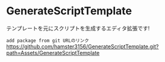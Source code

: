 # GenerateScriptTemplate
テンプレートを元にスクリプトを生成するエディタ拡張です!

`add package from git URLのリンク`
https://github.com/hamster3156/GenerateScriptTemplate.git?path=Assets/GenerateScriptTemplate
